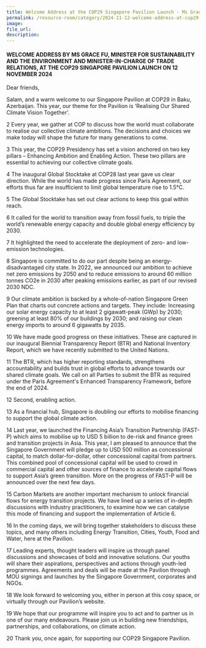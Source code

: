 ```yaml
---
title: Welcome Address at the COP29 Singapore Pavilion Launch - Ms Grace Fu 
permalink: /resource-room/category/2024-11-12-welcome-address-at-cop29-singapore-pavilion-launch/ 
image:
file_url:
description:
---
```

#### WELCOME ADDRESS BY MS GRACE FU, MINISTER FOR SUSTAINABILITY AND THE ENVIRONMENT AND MINISTER-IN-CHARGE OF TRADE RELATIONS, AT THE COP29 SINGAPORE PAVILION LAUNCH ON 12 NOVEMBER 2024

Dear friends, 

Salam, and a warm welcome to our Singapore Pavilion at COP29 in Baku, Azerbaijan. This year, our theme for the Pavilion is ‘Realising Our Shared Climate Vision Together’.

2	Every year, we gather at COP to discuss how the world must collaborate to realise our collective climate ambitions. The decisions and choices we make today will shape the future for many generations to come.  

3	This year, the COP29 Presidency has set a vision anchored on two key pillars – Enhancing Ambition and Enabling Action. These two pillars are essential to achieving our collective climate goals.

4	The inaugural Global Stocktake at COP28 last year gave us clear direction. While the world has made progress since Paris Agreement, our efforts thus far are insufficient to limit global temperature rise to 1.5°C.  

5	The Global Stocktake has set out clear actions to keep this goal within reach.  

6 It called for the world to transition away from fossil fuels, to triple the world’s renewable energy capacity and double global energy efficiency by 2030. 

7 It highlighted the need to accelerate the deployment of zero- and low-emission technologies.

8 Singapore is committed to do our part despite being an energy-disadvantaged city state. In 2022, we announced our ambition to achieve net zero emissions by 2050 and to reduce emissions to around 60 million tonnes CO2e in 2030 after peaking emissions earlier, as part of our revised 2030 NDC. 

9 Our climate ambition is backed by a whole-of-nation Singapore Green Plan that charts out concrete actions and targets. They include: Increasing our solar energy capacity to at least 2 gigawatt-peak (GWp) by 2030; greening at least 80% of our buildings by 2030; and raising our clean energy imports to around 6 gigawatts by 2035.

10	We have made good progress on these initiatives. These are captured in our inaugural Biennial Transparency Report (BTR) and National Inventory Report, which we have recently submitted to the United Nations. 

11	The BTR, which has higher reporting standards, strengthens accountability and builds trust in global efforts to advance towards our shared climate goals. We call on all Parties to submit the BTR as required under the Paris Agreement's Enhanced Transparency Framework, before the end of 2024. 

12	Second, enabling action. 

13	As a financial hub, Singapore is doubling our efforts to mobilise financing to support the global climate action.

14	Last year, we launched the Financing Asia’s Transition Partnership (FAST-P) which aims to mobilise up to USD 5 billion to de-risk and finance green and transition projects in Asia. This year, I am pleased to announce that the Singapore Government will pledge up to USD 500 million as concessional capital, to match dollar-for-dollar, other concessional capital from partners. This combined pool of concessional capital will be used to crowd in commercial capital and other sources of finance to accelerate capital flows to support Asia’s green transition. More on the progress of FAST-P will be announced over the next few days.

15	Carbon Markets are another important mechanism to unlock financial flows for energy transition projects. We have lined up a series of in-depth discussions with industry practitioners, to examine how we can catalyse this mode of financing and support the implementation of Article 6.

16	In the coming days, we will bring together stakeholders to discuss these topics, and many others including Energy Transition, Cities, Youth, Food and Water, here at the Pavilion.

17	Leading experts, thought leaders will inspire us through panel discussions and showcases of bold and innovative solutions. Our youths will share their aspirations, perspectives and actions through youth-led programmes. Agreements and deals will be made at the Pavilion through MOU signings and launches by the Singapore Government, corporates and NGOs. 

18	We look forward to welcoming you, either in person at this cosy space, or virtually through our Pavilion’s website.   

19	We hope that our programme will inspire you to act and to partner us in one of our many endeavours. Please join us in building new friendships, partnerships, and collaborations, on climate action. 

20	Thank you, once again, for supporting our COP29 Singapore Pavilion.

